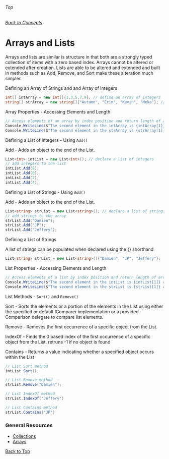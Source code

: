 ###### Top
###### [Back to Concepts](./README.md)
# Arrays and Lists
Arrays and lists are similar is structure in that both are a strongly typed collection of items with a zero based index. Arrays cannot be altered or extended after creation. Lists are able to be altered and extended and built in methods such as Add, Remove, and Sort make these alteration much simpler.

Defining an Array of Strings and and Array of Integers
```c#
int[] intArray = new int[]{1,3,5,7,9}; // define an array of integers
string[] strArray = new string[]{"Autumn", "Erin", "Kevin", "Meka"}; // define an array of strings
```
Array Properties - Accessing Elements and Length
```c#
// Access elements of an array by index position and return length of array using Length method
Console.WriteLine($"The second element in the intArray is {intArray[1]} and the array is {intArray.Length} elements long");
Console.WriteLine($"The second element in the strArray is {strArray[1]} and the array is {strArray.Length} elements long");
```
Defining a List of Integers - Using `Add()`

Add - Adds an object to the end of the List<T>.
```c#
List<int> intList = new List<int>(); // declare a list of integers
// add integers to the list
intList.Add(8);
intList.Add(6);
intList.Add(2);
intList.Add(4);
```
Defining a List of Strings - Using `Add()`

Add - Adds an object to the end of the List<T>.
```c#
List<string> strList = new List<string>(); // declare a list of strings
// add strings to the array
strList.Add("Damien");
strList.Add("JP");
strList.Add("Jeffery");
```
Defining a List of Strings 

A list of strings can be populated when declared using the {} shorthand
```C#
List<string> strList = new List<string>(){"Damien", "JP", "Jeffery"};
```
List Properties - Accessing Elements and Length
```c#
// Access elements of a list by index position and return length of array using Count method
Console.WriteLine($"The second element in the intList is {intList[1]} and the array is {intList.Count} elements long");
Console.WriteLine($"The second element in the strList is {strList[1]} and the array is {strList.Count} elements long");
```
List Methods - `Sort()` and `Remove()`

Sort - Sorts the elements or a portion of the elements in the List<T> using either the specified or default IComparer<T> implementation or a provided Comparison<T> delegate to compare list elements.

Remove - Removes the first occurrence of a specific object from the List<T>.

IndexOf - Finds the 0 based index of the  first occurrence of a specific object from the List, retruns -1 if no object is found

Contains - Returns a value indicating whether a specified object occurs within the List
```c#
// List Sort method
intList.Sort();

// List Remove method
strList.Remove("Damien");

// List IndexOf method
strList.IndexOf("Jeffery")

// List Contains method
strList.Contains("JP")
```
### General Resources 
- [Collections](https://docs.microsoft.com/en-us/dotnet/csharp/programming-guide/concepts/collections)
- [Arrays](https://docs.microsoft.com/en-us/dotnet/csharp/programming-guide/arrays/)

[Back to Top](#Top)
